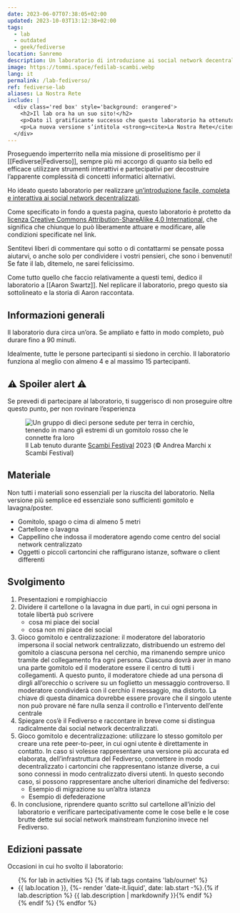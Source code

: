 ```yaml
---
date: 2023-06-07T07:38:05+02:00
updated: 2023-10-03T13:12:38+02:00
tags:
  - lab
  - outdated
  - geek/fediverse
location: Sanremo
description: Un laboratorio di introduzione ai social network decentralizzati
image: https://tommi.space/fedilab-scambi.webp
lang: it
permalink: /lab-fediverso/
ref: fediverse-lab
aliases: La Nostra Rete
include: |
  <div class='red box' style='background: orangered'>
    <h2>Il lab ora ha un suo sito!</h2>
    <p>Dato il gratificante successo che questo laboratorio ha ottenuto nel suo primo anno di vita, ho voluto strutturarlo meglio e arricchirlo.</p>
    <p>La nuova versione s’intitola <strong><cite>La Nostra Rete</cite></strong> e ha <a href='https://ournet.rocks/it/' title='La Nostra Rete'>un sito dedicato</a>!</p>
  </div>
---
```

Proseguendo imperterrito nella mia missione di proselitismo per il [[Fediverse|Fediverso]], sempre più mi accorgo di quanto sia bello ed efficace utilizzare strumenti interattivi e partecipativi per decostruire l’apparente complessità di concetti informatici alternativi.

Ho ideato questo laboratorio per realizzare <u>un’introduzione facile, completa e interattiva ai social network decentralizzati</u>.

<div class='yellow box'>
	<p>Come specificato in fondo a questa pagina, questo laboratorio è protetto da <a href='https://creativecommons.org/licenses/by-sa/4.0/deed.it'>licenza Creative Commons Attribution-ShareAlike 4.0 International</a>, che significa che chiunque lo può liberamente attuare e modificare, alle condizioni specificate nel link.</p>
	<p>Sentitevi liberi di commentare qui sotto o di contattarmi se pensate possa aiutarvi, o anche solo per condividere i vostri pensieri, che sono i benvenuti! Se fate il lab, ditemelo, ne sarei felicissimo.</p>
</div>

Come tutto quello che faccio relativamente a questi temi, dedico il laboratorio a [[Aaron Swartz]]. Nel replicare il laboratorio, prego questo sia sottolineato e la storia di Aaron raccontata.

## Informazioni generali

Il laboratorio dura circa un’ora. Se ampliato e fatto in modo completo, può durare fino a 90 minuti.

Idealmente, tutte le persone partecipanti si siedono in cerchio. Il laboratorio funziona al meglio con almeno 4 e al massimo 15 partecipanti.

<div class='red box'>
	<h2 lang='en'>⚠️ Spoiler alert ⚠️</h2>
	<p>Se prevedi di partecipare al laboratorio, ti suggerisco di non proseguire oltre questo punto, per non rovinare l’esperienza</p>
</div>

<figure>
	<img src='{{ image }}' alt='Un gruppo di dieci persone sedute per terra in cerchio, tenendo in mano gli estremi di un gomitolo rosso che le connette fra loro'>
	<figcaption>Il Lab tenuto durante <a href='https://scambi.org'>Scambi Festival</a> 2023 (© Andrea Marchi x Scambi Festival)</figcaption>
</figure>

## Materiale

Non tutti i materiali sono essenziali per la riuscita del laboratorio. Nella versione più semplice ed essenziale sono sufficienti gomitolo e lavagna/poster.

- Gomitolo, spago o cima di almeno 5 metri
- Cartellone o lavagna
- Cappellino che indossa il moderatore agendo come centro del social network centralizzato
- Oggetti o piccoli cartoncini che raffigurano istanze, software o client differenti

## Svolgimento

1. Presentazioni e rompighiaccio
2. Dividere il cartellone o la lavagna in due parti, in cui ogni persona in totale libertà può scrivere
	- cosa mi piace dei social
	- cosa non mi piace dei social
3. Gioco gomitolo e centralizzazione: il moderatore del laboratorio impersona il social network centralizzato, distribuendo un estremo del gomitolo a ciascuna persona nel cerchio, ma rimanendo sempre unico tramite del collegamento fra ogni persona. Ciascunə dovrà aver in mano una parte gomitolo ed il moderatore essere il centro di tutti i collegamenti. A questo punto, il moderatore chiede ad una persona di dirgli all’orecchio o scrivere su un foglietto un messaggio controverso. Il moderatore condividerà con il cerchio il messaggio, ma distorto. La chiave di questa dinamica dovrebbe essere provare che il singolo utente non può provare né fare nulla senza il controllo e l’intervento dell’ente centrale
4. Spiegare cos’è il Fediverso e raccontare in breve come si distingua radicalmente dai social network decentralizzati.
5. Gioco gomitolo e decentralizzazione: utilizzare lo stesso gomitolo per creare una rete peer-to-peer, in cui ogni utente è direttamente in contatto. In caso si volesse rappresentare una versione più accurata ed elaborata, dell’infrastruttura del Fediverso, connettere in modo decentralizzato i cartoncini che rappresentano istanze diverse, a cui sono connessi in modo centralizzato diversi utenti. In questo secondo caso, si possono rappresentare anche ulteriori dinamiche del fediverso:
	- Esempio di migrazione su un’altra istanza
	- Esempio di defederazione
6. In conclusione, riprendere quanto scritto sul cartellone all’inizio del laboratorio e verificare partecipativamente come le cose belle e le cose brutte dette sui social network mainstream funzionino invece nel Fediverso.

## Edizioni passate

Occasioni in cui ho svolto il laboratorio:

<ul>{% for lab in activities %}
	{% if lab.tags contains 'lab/ournet' %}
		<li>{{ lab.location }}, <time datetime='{{ lab.start | date_to_xmlschema }}'>{%- render 'date-it.liquid', date: lab.start -%}</time>.{% if lab.description %} {{ lab.description | markdownify }}{% endif %}</li>
	{% endif %}
{% endfor %}</ul>
